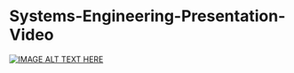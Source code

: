# Systems-Engineering-Presentation-Video 

[![IMAGE ALT TEXT HERE](https://img.youtube.com/vi/6IbimUGmu8A/0.jpg)](https://www.youtube.com/watch?v=6IbimUGmu8A)
